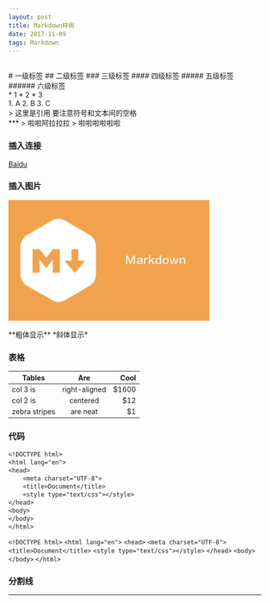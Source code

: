 ```yaml
---
layout: post
title: Markdown样例
date: 2017-11-09
tags: Markdown 
---
```



<br>
# 一级标签
## 二级标签
### 三级标签
#### 四级标签
##### 五级标签
###### 六级标签
<br>
* 1
* 2
* 3
<br>
1. A
2. B
3. C
<br>
> 这里是引用
要注意符号和文本间的空格 
 
<br>
***    
> 啦啦阿拉拉拉  
> 啦啦啦啦啦啦

### 插入连接
[Baidu](http://www.baidu.com)

### 插入图片
<div><img src="/images/posts/2017-11-09/Markdown.jpg" align="center"/></div>

<br>
**粗体显示**  
*斜体显示*

### 表格  

| Tables        | Are           | Cool     |
| ------------- |:-------------:| --------:|
| col 3 is      | right-aligned | $1600    |
| col 2 is      | centered      |   $12    |
| zebra stripes | are neat      |    $1    |

### 代码
```
<!DOCTYPE html>
<html lang="en">
<head>
	<meta charset="UTF-8">
	<title>Document</title>
	<style type="text/css"></style>
</head>
<body>
</body>
</html>
```

`<!DOCTYPE html>`
`<html lang="en">`
`<head>`
	`<meta charset="UTF-8">`
	`<title>Document</title>`
	`<style type="text/css"></style>`
`</head>`
`<body>`
`</body>`
`</html>`

### 分割线
***